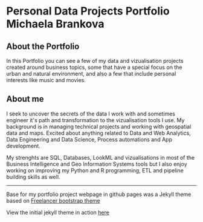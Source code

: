 Personal Data Projects Portfolio Michaela Brankova
=========================

## About the Portfolio

In this Portfolio you can see a few of my data and vizualisation projects created around business topics, 
some that have a special focus on the urban and natural environment, and also a few that include personal interests like music and movies.

## About me
I seek to uncover the secrets of the data I work with and sometimes engineer it's path and transformation to the vizualisation tools I use. 
My background is in managing technical projects and working with geospatial data and maps. Excited about anything related to Data and Web Analytics, 
Data Engineering and Data Science, Process automations and App development.

My strenghts are SQL, Databases, LookML and vizualisations in most of the Business Intelligence and Geo Information Systems tools but I also enjoy 
working on improving my Python and R programming, ETL and pipeline building skills as well.


---------
Base for my portfolio project webpage in github pages was a Jekyll theme based on [Freelancer bootstrap theme ](http://startbootstrap.com/template-overviews/freelancer/)

View the initial jekyll theme in action [here](https://jeromelachaud.com/freelancer-theme)
